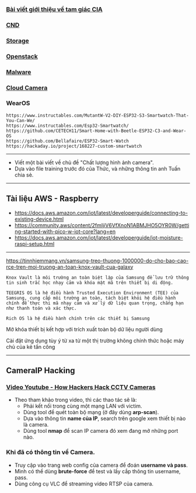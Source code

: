 ### [Bài viết giới thiệu về tam giác CIA](https://www.linkedin.com/pulse/b%E1%BB%99-ba-cia-nguy%C3%AAn-t%E1%BA%AFc-truy%E1%BB%81n-th%E1%BB%91ng-c%E1%BB%A7a-cyber-security-nam-nguy%E1%BB%85n/)

### [CND](https://www.youtube.com/watch?v=zM-6q54gu1w&list=PLUD8HYMnoROxPqDsDzyTagU3l6V1CbbAy&index=7)

### [Storage](https://www.youtube.com/watch?v=KhDz0uzoIXM&list=PLUD8HYMnoROxPqDsDzyTagU3l6V1CbbAy&index=3)

### [Openstack](https://www.youtube.com/watch?v=ZqR34IwIor8)

### [Malware](https://www.youtube.com/watch?v=rXCQHEa5BOY&list=PLUD8HYMnoROxPqDsDzyTagU3l6V1CbbAy&index=14)

### [Cloud Camera](https://www.youtube.com/watch?v=X2cahs4Ld7k&list=PLUD8HYMnoROxPqDsDzyTagU3l6V1CbbAy&index=17)

### WearOS
```
https://www.instructables.com/MutantW-V2-DIY-ESP32-S3-Smartwatch-That-You-Can-We/
https://www.instructables.com/Esp32-Smartwatch/
https://github.com/CETECH11/Smart-Home-with-Beetle-ESP32-C3-and-Wear-OS
https://github.com/Bellafaire/ESP32-Smart-Watch
https://hackaday.io/project/168227-custom-smartwatch
```

-----------------------------------------
- Viết một bài viết về chủ đề "Chất lượng hình ảnh camera".
- Dựa vào file training trước đó của Thức, và những thông tin anh Tuấn chia sẻ.

---------------------------------------------------------------------------------
## Tài liệu AWS - Raspberry
- https://docs.aws.amazon.com/iot/latest/developerguide/connecting-to-existing-device.html
- https://community.aws/content/2fmIjiV6VfXnoN1ABMJHO5OYR0W/getting-started-with-pico-w-iot-core?lang=en
- https://docs.aws.amazon.com/iot/latest/developerguide/iot-moisture-raspi-setup.html

---------------------------------------------------------------------------------
https://tinnhiemmang.vn/samsung-treo-thuong-1000000-do-cho-bao-cao-rce-tren-moi-truong-an-toan-knox-vault-cua-galaxy

```
Knox Vault là môi trường an toàn biệt lập của Samsung để lưu trữ thông tin sinh trắc học nhạy cảm và khóa mật mã trên thiết bị di động.

TEEGRIS OS là hệ điều hành Trusted Execution Environment (TEE) của Samsung, cung cấp môi trường an toàn, tách biệt khỏi hệ điều hành chính để thực thi mã nhạy cảm và xử lý dữ liệu quan trọng, chẳng hạn như thanh toán và xác thực.

Rich OS là hệ điều hành chính trên các thiết bị Samsung
```

Mở khóa thiết bị kết hợp với trích xuất toàn bộ dữ liệu người dùng

Cài đặt ứng dụng tùy ý từ xa từ một thị trường không chính thức hoặc máy chủ của kẻ tấn công

-----------------------------------------------------------------------------------
## CameraIP Hacking

### [Video Youtube - How Hackers Hack CCTV Cameras](https://www.youtube.com/watch?v=ksUylvdJQDQ&list=WL&index=109)
- Theo tham khảo trong video, thì các thao tác sẽ là:
	- Phải kết nối trong cùng một mạng LAN với victim.
	- Dùng tool để quét toàn bộ mạng (ở đây dùng **arp-scan**).
	- Dựa vào thông tin **name của IP**, search trên google xem thiết bị nào là camera.
	- Dùng tool **nmap** để scan IP camera đó xem đang mở những port nào.

### Khi đã có thông tin về Camera.
- Truy cập vào trang web config của camera để đoán **username và pass**.
- Mình có thể dùng **brute-force** để test và lấy cắp thông tin username, pass.
- Dùng công cụ VLC để streaming video RTSP của camera.




